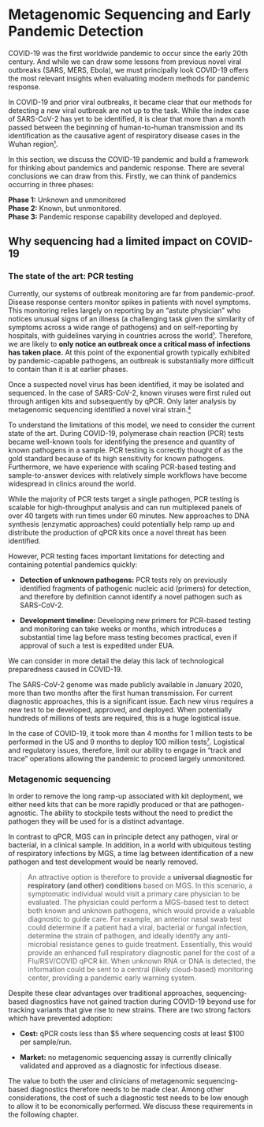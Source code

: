 # Metagenomic Sequencing and Early Pandemic Detection

COVID-19 was the first worldwide pandemic to occur since the early 20th century. And while we can draw some lessons from previous novel viral outbreaks (SARS, MERS, Ebola), we must principally look COVID-19 offers the most relevant insights when evaluating modern methods for pandemic response.

In COVID-19 and prior viral outbreaks, it became clear that our methods for detecting a new viral outbreak are not up to the task. While the index case of SARS-CoV-2 has yet to be identified, it is clear that more than a month passed between the beginning of human-to-human transmission and its identification as the causative agent of respiratory disease cases in the Wuhan region[¹](https://www.zotero.org/google-docs/?OCagce).

In this section, we discuss the COVID-19 pandemic and build a framework for thinking about pandemics and pandemic response. There are several conclusions we can draw from this. Firstly, we can think of pandemics occurring in three phases:

**Phase 1:** Unknown and unmonitored  
**Phase 2:** Known, but unmonitored.  
**Phase 3:** Pandemic response capability developed and deployed.

## Why sequencing had a limited impact on COVID-19

### The state of the art: PCR testing

Currently, our systems of outbreak monitoring are far from pandemic-proof. Disease response centers monitor spikes in patients with novel symptoms. This monitoring relies largely on reporting by an “astute physician” who notices unusual signs of an illness (a challenging task given the similarity of symptoms across a wide range of pathogens) and on self-reporting by hospitals, with guidelines varying in countries across the world[¹](https://www.zotero.org/google-docs/?EzO1X2). Therefore, we are likely to **only notice an outbreak once a critical mass of infections has taken place.** At this point of the exponential growth typically exhibited by pandemic-capable pathogens, an outbreak is substantially more difficult to contain than it is at earlier phases.

Once a suspected novel virus has been identified, it may be isolated and sequenced. In the case of SARS-CoV-2, known viruses were first ruled out through antigen kits and subsequently by qPCR. Only later analysis by metagenomic sequencing identified a novel viral strain.[²](https://www.zotero.org/google-docs/?AQxYU8)

To understand the limitations of this model, we need to consider the current state of the art. During COVID-19, polymerase chain reaction (PCR) tests became well-known tools for identifying the presence and quantity of known pathogens in a sample. PCR testing is correctly thought of as the gold standard because of its high sensitivity for known pathogens. Furthermore, we have experience with scaling PCR-based testing and sample-to-answer devices with relatively simple workflows have become widespread in clinics around the world.

While the majority of PCR tests target a single pathogen, PCR testing is scalable for high-throughput analysis and can run multiplexed panels of over 40 targets with run times under 60 minutes. New approaches to DNA synthesis (enzymatic approaches) could potentially help ramp up and distribute the production of qPCR kits once a novel threat has been identified.

However, PCR testing faces important limitations for detecting and containing potential pandemics quickly:

- **Detection of unknown pathogens:** PCR tests rely on previously identified fragments of pathogenic nucleic acid (primers) for detection, and therefore by definition cannot identify a novel pathogen such as SARS-CoV-2.

- **Development timeline:** Developing new primers for PCR-based testing and monitoring can take weeks or months, which introduces a substantial time lag before mass testing becomes practical, even if approval of such a test is expedited under EUA.

We can consider in more detail the delay this lack of technological preparedness caused in COVID-19.

The SARS-CoV-2 genome was made publicly available in January 2020, more than two months after the first human transmission. For current diagnostic approaches, this is a significant issue. Each new virus requires a new test to be developed, approved, and deployed. When potentially hundreds of millions of tests are required, this is a huge logistical issue.

In the case of COVID-19, it took more than 4 months for 1 million tests to be performed in the US and 9 months to deploy 100 million tests[⁷](https://www.zotero.org/google-docs/?s9uX3H). Logistical and regulatory issues, therefore, limit our ability to engage in “track and trace” operations allowing the pandemic to proceed largely unmonitored.

### Metagenomic sequencing

In order to remove the long ramp-up associated with kit deployment, we either need kits that can be more rapidly produced or that are pathogen-agnostic. The ability to stockpile tests without the need to predict the pathogen they will be used for is a distinct advantage.

In contrast to qPCR, MGS can in principle detect any pathogen, viral or bacterial, in a clinical sample. In addition, in a world with ubiquitous testing of respiratory infections by MGS, a time lag between identification of a new pathogen and test development would be nearly removed. 

> An attractive option is therefore to provide a **universal diagnostic for respiratory (and other) conditions** based on MGS. In this scenario, a symptomatic individual would visit a primary care physician to be evaluated. The physician could perform a MGS-based test to detect both known and unknown pathogens, which would provide a valuable diagnostic to guide care. For example, an anterior nasal swab test could determine if a patient had a viral, bacterial or fungal infection, determine the strain of pathogen, and ideally identify any anti-microbial resistance genes to guide treatment. Essentially, this would provide an enhanced full respiratory diagnostic panel for the cost of a Flu/RSV/COVID qPCR kit. When unknown RNA or DNA is detected, the information could be sent to a central (likely cloud-based) monitoring center, providing a pandemic early warning system.

Despite these clear advantages over traditional approaches, sequencing-based diagnostics have not gained traction during COVID-19 beyond use for tracking variants that give rise to new strains. There are two strong factors which have prevented adoption:

- **Cost:** qPCR costs less than $5 where sequencing costs at least \$100 per sample/run.

- **Market:** no metagenomic sequencing assay is currently clinically validated and approved as a diagnostic for infectious disease.

The value to both the user and clinicians of metagenomic sequencing-based diagnostics therefore needs to be made clear. Among other considerations, the cost of such a diagnostic test needs to be low enough to allow it to be economically performed. We discuss these requirements in the following chapter.

[^1]: We justify this in “[Sensitivity](https://sequencing-roadmap.org/sensitivity)”
